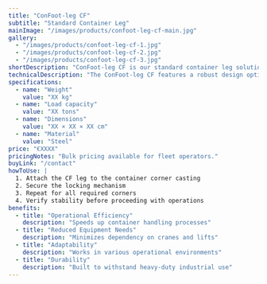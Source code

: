 ```yaml
---
title: "ConFoot-leg CF"
subtitle: "Standard Container Leg"
mainImage: "/images/products/confoot-leg-cf-main.jpg"
gallery:
  - "/images/products/confoot-leg-cf-1.jpg"
  - "/images/products/confoot-leg-cf-2.jpg"
  - "/images/products/confoot-leg-cf-3.jpg"
shortDescription: "ConFoot-leg CF is our standard container leg solution, perfect for routine container handling operations."
technicalDescription: "The ConFoot-leg CF features a robust design optimized for standard shipping containers, with our proprietary attachment system for quick deployment."
specifications:
  - name: "Weight"
    value: "XX kg"
  - name: "Load capacity"
    value: "XX tons"
  - name: "Dimensions"
    value: "XX × XX × XX cm"
  - name: "Material"
    value: "Steel"
price: "€XXXX"
pricingNotes: "Bulk pricing available for fleet operators."
buyLink: "/contact"
howToUse: |
  1. Attach the CF leg to the container corner casting
  2. Secure the locking mechanism
  3. Repeat for all required corners
  4. Verify stability before proceeding with operations
benefits:
  - title: "Operational Efficiency"
    description: "Speeds up container handling processes"
  - title: "Reduced Equipment Needs"
    description: "Minimizes dependency on cranes and lifts"
  - title: "Adaptability"
    description: "Works in various operational environments"
  - title: "Durability"
    description: "Built to withstand heavy-duty industrial use"
---
```

